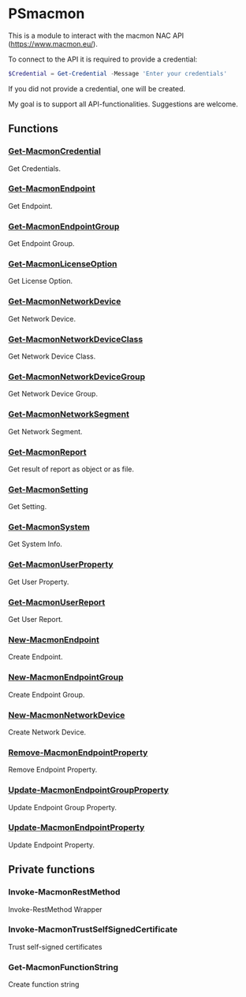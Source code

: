 # PSmacmon

This is a module to interact with the macmon NAC API (https://www.macmon.eu/).

To connect to the API it is required to provide a credential:

```powershell
$Credential = Get-Credential -Message 'Enter your credentials'
```

If you did not provide a credential, one will be created.

My goal is to support all API-functionalities. Suggestions are welcome.

## Functions

### [Get-MacmonCredential](/Docs/Get-MacmonCredential.md)
Get Credentials.

### [Get-MacmonEndpoint](/Docs/Get-MacmonEndpoint.md)
Get Endpoint.

### [Get-MacmonEndpointGroup](/Docs/Get-MacmonEndpointGroup.md)
Get Endpoint Group.

### [Get-MacmonLicenseOption](/Docs/Get-MacmonLicenseOption.md)
Get License Option.

### [Get-MacmonNetworkDevice](/Docs/Get-MacmonNetworkDevice.md)
Get Network Device.

### [Get-MacmonNetworkDeviceClass](/Docs/Get-MacmonNetworkDeviceClass.md)
Get Network Device Class.

### [Get-MacmonNetworkDeviceGroup](/Docs/Get-MacmonNetworkDeviceGroup.md)
Get Network Device Group.

### [Get-MacmonNetworkSegment](/Docs/Get-MacmonNetworkSegment.md)
Get Network Segment.

### [Get-MacmonReport](/Docs/Get-MacmonReport.md)
Get result of report as object or as file.

### [Get-MacmonSetting](/Docs/Get-MacmonSetting.md)
Get Setting.

### [Get-MacmonSystem](/Docs/Get-MacmonSystem.md)
Get System Info.

### [Get-MacmonUserProperty](/Docs/Get-MacmonUserProperty.md)
Get User Property.

### [Get-MacmonUserReport](/Docs/Get-MacmonUserReport.md)
Get User Report.

### [New-MacmonEndpoint](/Docs/New-MacmonEndpoint.md)
Create Endpoint.

### [New-MacmonEndpointGroup](/Docs/New-MacmonEndpointGroup.md)
Create Endpoint Group.

### [New-MacmonNetworkDevice](/Docs/New-MacmonNetworkDevice.md)
Create Network Device.

### [Remove-MacmonEndpointProperty](/Docs/Remove-MacmonEndpointProperty.md)
Remove Endpoint Property.

### [Update-MacmonEndpointGroupProperty](/Docs/Update-MacmonEndpointGroupProperty.md)
Update Endpoint Group Property.

### [Update-MacmonEndpointProperty](/Docs/Update-MacmonEndpointProperty.md)
Update Endpoint Property.


## Private functions

### Invoke-MacmonRestMethod

Invoke-RestMethod Wrapper

### Invoke-MacmonTrustSelfSignedCertificate

Trust self-signed certificates

### Get-MacmonFunctionString

Create function string